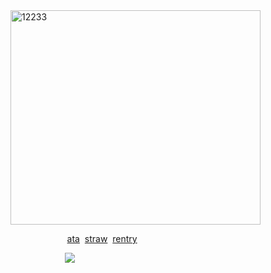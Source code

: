 <img width="400" height="343" alt="12233" src="https://github.com/user-attachments/assets/83e121bb-5fc1-4fdc-b028-9a662381780c" />

‎ ‎ ‎‎ ‎ ‎ ‎‎ ‎ ‎ ‎ ‎ ‎ ‎ ‎ ‎ ‎ ‎ ‎ ‎ ‎ ‎ ‎‎  ‎ ‎‎‎  [ata](https://maeisogai.atabook.org/) ‎ [straw](https://semi-senioritis.straw.page/)‎ ‎ [rentry](https://rentry.co/aesopology)



‎ ‎ ‎ ‎ ‎‎ ‎ ‎   ‎ ‎ ‎ ‎   ‎ ‎ ‎ ‎‎‎ ‎    ‎‎ ‎‎ ‎  ‎  ‎ ‎ ![](https://komarev.com/ghpvc/?username=aesopology&color=FFD2C0)
